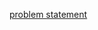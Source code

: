 [problem statement](https://github.com/Schefflera-Arboricola/Stuff/blob/main/Assignments/MAD-1%20Lab%20Assignments/Final%20web%20app%20-1%20(LA)/static/problem_statement.pdf)
